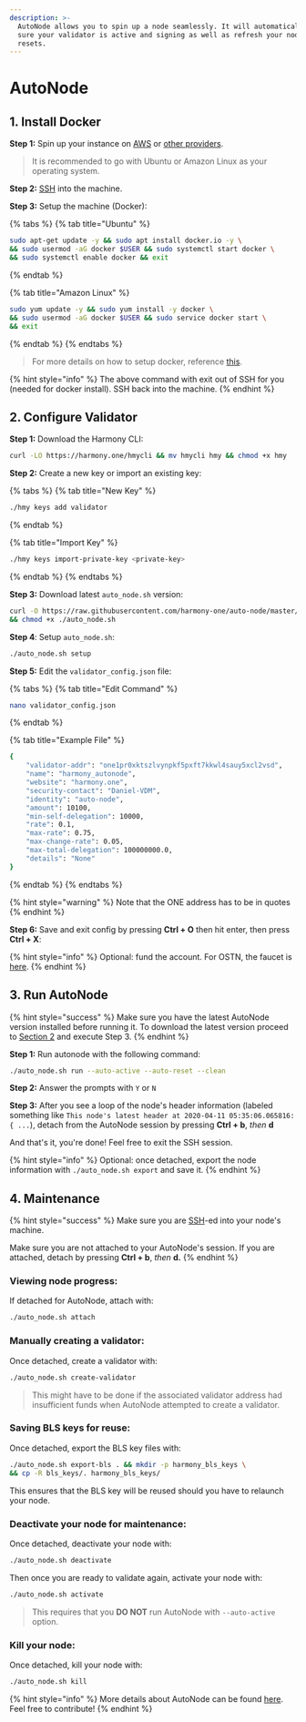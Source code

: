 ```yaml
---
description: >-
  AutoNode allows you to spin up a node seamlessly. It will automatically make
  sure your validator is active and signing as well as refresh your node on hard
  resets.
---
```


# AutoNode

## 1. Install Docker

**Step 1:** Spin up your instance on [AWS](first-time-setup/cloud-guides/aws.md) or [other providers](https://docs.harmony.one/home/validators/first-time-setup/cloud-guides).

> It is recommended to go with Ubuntu or Amazon Linux as your operating system.

**Step 2:** [SSH](https://docs.harmony.one/home/validators/first-time-setup/cloud-guides/aws#step-2-connecting-to-your-aws-instance) into the machine.

**Step 3:** Setup the machine \(Docker\):

{% tabs %}
{% tab title="Ubuntu" %}
```bash
sudo apt-get update -y && sudo apt install docker.io -y \
&& sudo usermod -aG docker $USER && sudo systemctl start docker \
&& sudo systemctl enable docker && exit
```
{% endtab %}

{% tab title="Amazon Linux" %}
```bash
sudo yum update -y && sudo yum install -y docker \
&& sudo usermod -aG docker $USER && sudo service docker start \
&& exit
```
{% endtab %}
{% endtabs %}

> For more details on how to setup docker, reference [this](https://docs.docker.com/engine/install/).

{% hint style="info" %}
The above command with exit out of SSH for you \(needed for docker install\). SSH back into the machine.
{% endhint %}

## 2. Configure Validator

**Step 1:** Download the Harmony CLI:

```bash
curl -LO https://harmony.one/hmycli && mv hmycli hmy && chmod +x hmy
```

**Step 2:** Create a new key or import an existing key:

{% tabs %}
{% tab title="New Key" %}
```bash
./hmy keys add validator
```
{% endtab %}

{% tab title="Import Key" %}
```bash
./hmy keys import-private-key <private-key>
```
{% endtab %}
{% endtabs %}

**Step 3:** Download latest `auto_node.sh` version:

```bash
curl -O https://raw.githubusercontent.com/harmony-one/auto-node/master/scripts/auto_node.sh \
&& chmod +x ./auto_node.sh
```

**Step 4**: Setup `auto_node.sh`:

```bash
./auto_node.sh setup
```

**Step 5:** Edit the `validator_config.json` file:

{% tabs %}
{% tab title="Edit Command" %}
```bash
nano validator_config.json
```
{% endtab %}

{% tab title="Example File" %}
```bash
{
    "validator-addr": "one1pr0xktszlvynpkf5pxft7kkwl4sauy5xcl2vsd",
    "name": "harmony_autonode",
    "website": "harmony.one",
    "security-contact": "Daniel-VDM",
    "identity": "auto-node",
    "amount": 10100,
    "min-self-delegation": 10000,
    "rate": 0.1,
    "max-rate": 0.75,
    "max-change-rate": 0.05,
    "max-total-delegation": 100000000.0,
    "details": "None"
}
```
{% endtab %}
{% endtabs %}

{% hint style="warning" %}
Note that the ONE address has to be in quotes
{% endhint %}

**Step 6:** Save and exit config by pressing **Ctrl + O** then hit enter, then press **Ctrl + X**:

{% hint style="info" %}
Optional: fund the account. For OSTN, the faucet is [here](https://faucet.os.hmny.io/).
{% endhint %}

## **3. Run AutoNode**

{% hint style="success" %}
Make sure you have the latest AutoNode version installed before running it. To download the latest version proceed to [Section 2](https://docs.harmony.one/home/validators/autonode-1#2-configure-validator) and execute Step 3.
{% endhint %}

**Step 1:** Run autonode with the following command:

```bash
./auto_node.sh run --auto-active --auto-reset --clean
```

**Step 2:** Answer the prompts with `Y` or `N`

**Step 3:** After you see a loop of the node's header information \(labeled something like `This node's latest header at 2020-04-11 05:35:06.065816: { ...`\), detach from the AutoNode session by pressing **Ctrl + b**, _then_ **d** 

And that's it, you're done! Feel free to exit the SSH session. 

{% hint style="info" %}
Optional: once detached, export the node information with `./auto_node.sh export` and save it.
{% endhint %}

## 4. Maintenance

{% hint style="success" %}
Make sure you are [SSH](https://docs.harmony.one/home/validators/first-time-setup/cloud-guides/aws#step-2-connecting-to-your-aws-instance)-ed into your node's machine.

Make sure you are not attached to your AutoNode's session. If you are attached, detach by pressing **Ctrl + b**, _then_ **d.** 
{% endhint %}

### Viewing node progress:

If detached for AutoNode, attach with:

```bash
./auto_node.sh attach
```

### Manually creating a validator:

Once detached, create a validator with:

```bash
./auto_node.sh create-validator
```

> This might have to be done if the associated validator address had insufficient funds when AutoNode attempted to create a validator.

### Saving BLS keys for reuse:

Once detached, export the BLS key files with: 

```bash
./auto_node.sh export-bls . && mkdir -p harmony_bls_keys \
&& cp -R bls_keys/. harmony_bls_keys/
```

This ensures that the BLS key will be reused should you have to relaunch your node.

### Deactivate your node for maintenance:

Once detached, deactivate your node with:

```bash
./auto_node.sh deactivate
```

Then once you are ready to validate again, activate your node with:

```bash
./auto_node.sh activate
```

> This requires that you **DO NOT** run AutoNode with `--auto-active` option.

### Kill your node:

Once detached, kill your node with:

```bash
./auto_node.sh kill
```

{% hint style="info" %}
More details about AutoNode can be found [here](https://github.com/harmony-one/auto-node). Feel free to contribute!
{% endhint %}

##  

